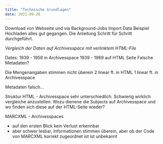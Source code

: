 ```yaml
---
title: "Technische Grundlagen"
date: 2021-09-28
---
```


Download von Webseite und via Background-Jobs Import Data Beispiel Hochladen alles gut gegangen. Die Anleitung Schritt für Schritt durchgeführt.

*Vergleich der Daten auf Archivesspace mit verlinktem HTML-File*

Dates:
1939 - 1958 in Archivesspace
1939 - 1969 auf HTML Seite
Falsche Metadaten?

Die Mengenangaben stimmen nicht überein
2 linear ft. in HTML
1 linear ft. in Archivesspace

Metadaten falsch...

Struktur HTML - Archivesspace sehr unterschiedlich. Schwierig wirklich vergleiche anzustellen. Wozu dienene die Subjects auf Archivesspace und wo finden sich diese auf der HTML-Seite wieder?

MARCXML - Archivesspaces
- auf den ersten Blick kein Verlust erkennbar
- aber schwer lesbar, Informationen stimmen überein, aber ob der Code von MARCXML korrekt zugeordnet ist ist unbekannt
